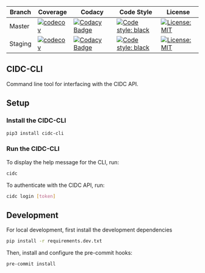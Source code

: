 | Branch  | Coverage                                                                                                                                          | Codacy                                                                                                                                                                                                                                                           | Code Style                                                                                                        | License                                                                                                     |
| ------- | ------------------------------------------------------------------------------------------------------------------------------------------------- | ---------------------------------------------------------------------------------------------------------------------------------------------------------------------------------------------------------------------------------------------------------------- | ----------------------------------------------------------------------------------------------------------------- | ----------------------------------------------------------------------------------------------------------- |
| Master  | [![codecov](https://codecov.io/gh/CIMAC-CIDC/cidc-cli/branch/master/graph/badge.svg)](https://codecov.io/gh/CIMAC-CIDC/cidc-cli/branch/master/)   | [![Codacy Badge](https://api.codacy.com/project/badge/Grade/b705166077e84bd69000e63b7e2f0e7c)](https://www.codacy.com/app/CIMAC-CIDC/cidc-cli?utm_source=github.com&utm_medium=referral&utm_content=CIMAC-CIDC/cidc-cli&utm_campaign=Badge_Grade?branch=master)  | [![Code style: black](https://img.shields.io/badge/code%20style-black-000000.svg)](https://github.com/ambv/black) | [![License: MIT](https://img.shields.io/badge/License-MIT-yellow.svg)](https://opensource.org/licenses/MIT) |
| Staging | [![codecov](https://codecov.io/gh/CIMAC-CIDC/cidc-cli/branch/staging/graph/badge.svg)](https://codecov.io/gh/CIMAC-CIDC/cidc-cli/branch/staging/) | [![Codacy Badge](https://api.codacy.com/project/badge/Grade/b705166077e84bd69000e63b7e2f0e7c)](https://www.codacy.com/app/CIMAC-CIDC/cidc-cli?utm_source=github.com&utm_medium=referral&utm_content=CIMAC-CIDC/cidc-cli&utm_campaign=Badge_Grade?branch=staging) | [![Code style: black](https://img.shields.io/badge/code%20style-black-000000.svg)](https://github.com/ambv/black) | [![License: MIT](https://img.shields.io/badge/License-MIT-yellow.svg)](https://opensource.org/licenses/MIT) |

## CIDC-CLI

Command line tool for interfacing with the CIDC API.

## Setup

### Install the CIDC-CLI
```bash
pip3 install cidc-cli
```
### Run the CIDC-CLI

To display the help message for the CLI, run:
```bash
cidc 
```
To authenticate with the CIDC API, run:
```bash
cidc login [token]
```

## Development

For local development, first install the development dependencies
```bash
pip install -r requirements.dev.txt
```

Then, install and configure the pre-commit hooks:
```bash
pre-commit install
```
